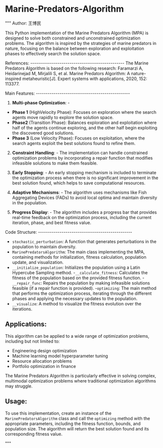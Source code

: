 # Marine-Predators-Algorithm
"""
Author: 王博民

This Python implementation of the Marine Predators Algorithm (MPA) is designed to solve both constrained and unconstrained
optimization problems. The algorithm is inspired by the strategies of marine predators in nature, focusing on the balance
between exploration and exploitation phases to effectively search the solution space.

References: ------------------------------------------------ The Marine Predators Algorithm is based on the following
research: Faramarzi A, Heidarinejad M, Mirjalili S, et al. Marine Predators Algorithm:
A nature-inspired metaheuristic[J]. Expert systems with applications, 2020, 152: 113377.

Main Features: ------------------------------------------------ 
1. **Multi-phase Optimization**: - 
- **Phase 1** (HighVelocity Phase): Focuses on exploration where the search agents move rapidly to explore the solution space. 
- **Phase2** (Transition Phase): Balances exploration and exploitation where half of the agents continue exploring, and the other half begin exploiting the discovered good solutions.
- **Phase 3** (Low Velocity Phase): Focuses on exploitation, where the search agents exploit the best solutions found to refine them.

2. **Constraint Handling**: - The implementation can handle constrained optimization problems by incorporating a
repair function that modifies infeasible solutions to make them feasible.

3. **Early Stopping**: - An early stopping mechanism is included to terminate the optimization process when there is
no significant improvement in the best solution found, which helps to save computational resources.

4. **Adaptive Mechanisms**: - The algorithm uses mechanisms like Fish Aggregating Devices (FADs) to avoid local
optima and maintain diversity in the population.

5. **Progress Display**: - The algorithm includes a progress bar that provides real-time feedback on the optimization
process, including the current iteration, phase, and best fitness value.

Code Structure: ------------------------------------------------ 
- `stochastic_perturbation`: A function that
generates perturbations in the population to maintain diversity.
- `MarinePredatorsAlgorithm`: The main class
implementing the MPA, containing methods for initialization, fitness calculation, population update,
and visualization.
- `__initialize_population`: Initializes the population using a Latin Hypercube Sampling method.
-`__calculate_fitness`: Calculates the fitness of the population based on the provided fitness function.
-`__repair_func`: Repairs the population by making infeasible solutions feasible (if a repair function is provided).
-`optimizing`: The main method that performs the optimization process, iterating through the different phases and
applying the necessary updates to the population.
- `__visualize`: A method to visualize the fitness evolution over the iterations.

Applications:
------------------------------------------------
This algorithm can be applied to a wide range of optimization problems, including but not limited to:
- Engineering design optimization
- Machine learning model hyperparameter tuning
- Resource allocation problems
- Portfolio optimization in finance

The Marine Predators Algorithm is particularly effective in solving complex, multimodal optimization problems where
traditional optimization algorithms may struggle.

Usage:
------------------------------------------------
To use this implementation, create an instance of the `MarinePredatorsAlgorithm` class and call the `optimizing` method
with the appropriate parameters, including the fitness function, bounds, and population size. The algorithm will return
the best solution found and its corresponding fitness value.

"""
